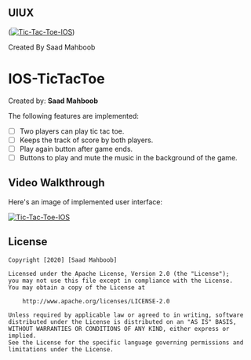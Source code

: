 
## UIUX
(<a href="https://ibb.co/RT2h2k9"><img src="https://i.ibb.co/GQ7s740/Tic-Tac-Toe-IOS.png" alt="Tic-Tac-Toe-IOS" border="0"></a>)

Created By Saad Mahboob

# IOS-TicTacToe

Created by: **Saad Mahboob**

The following features are implemented:

* [ ] Two players can play tic tac toe.
* [ ] Keeps the track of score by both players.
* [ ] Play again button after game ends.
* [ ] Buttons to play and mute the music in the background of the game. 

## Video Walkthrough 

Here's an image of implemented user interface:

<a href="https://ibb.co/RT2h2k9"><img src="https://i.ibb.co/GQ7s740/Tic-Tac-Toe-IOS.png" alt="Tic-Tac-Toe-IOS" border="0"></a>

## License

    Copyright [2020] [Saad Mahboob]

    Licensed under the Apache License, Version 2.0 (the "License");
    you may not use this file except in compliance with the License.
    You may obtain a copy of the License at

        http://www.apache.org/licenses/LICENSE-2.0

    Unless required by applicable law or agreed to in writing, software
    distributed under the License is distributed on an "AS IS" BASIS,
    WITHOUT WARRANTIES OR CONDITIONS OF ANY KIND, either express or implied.
    See the License for the specific language governing permissions and
    limitations under the License.
